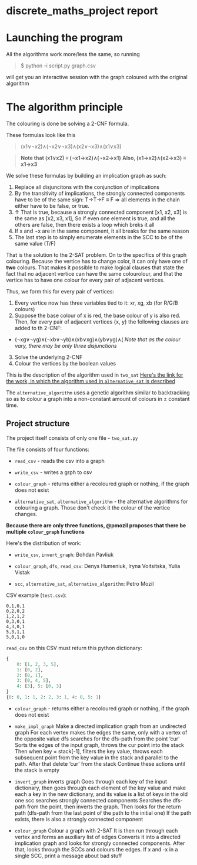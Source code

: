 # discrete_maths_project report

# Launching the program
All the algorithms work more/less the same, so running

> $ python -i script.py graph.csv

will get you an interactive session with the graph coloured with the original algorithm

# The algorithm principle
The colouring is done be solving a 2-CNF formula.

These formulas look like this
> (x1∨¬x2)∧(¬x2∨¬x3)∧(x2∨¬x3)∧(x1∨x3)

> **Note that (x1∨x2) ≡ (¬x1→x2)∧(¬x2→x1)**
> **Also, (x1→x2)∧(x2→x3) ≡ x1→x3**

We solve these formulas by building an implication graph as such:
1. Replace all disjuncitons with the conjunction of implications
2. By the transitivity of implications, the strongly connected components have to be of the same sign: T→T→F ≡ F ⇒ all elements in the chain either have to be false, or true.
3. ↑ That is true, because a strongly connected component [x1, x2, x3] is the same as [x2, x3, x1], So if even one element is true, and all the others are false, then there exists a loop which breks it all
4. If x and ¬x are in the same component, it all breaks for the same reason
5. The last step is to simply enumerate elements in the SCC to be of the same value (T/F)

That is the solution to the 2-SAT problem. On to the specifics of this graph colouring.
Because the vertice has to change color, it can only have one of **two** colours. That makes it possible to make logical clauses that state the fact that no adjacent vertice can have the same colourolour, and that the vertice has to have one colour for every pair of adjacent vertices.

Thus, we form this for every pair of vertices:
1. Every vertice now has three variables tied to it: xr, xg, xb (for R/G/B colours)
2. Suppose the base colour of x is red, the base colour of y is also red. Then, for every pair of adjacent vertices {x, y} the following clauses are added to th 2-CNF:
- (¬xg∨¬yg)∧(¬xb∨¬yb)∧(xb∨xg)∧(yb∨yg)∧(
*Note that as the colour vary, there may be only three disjunctions*
3. Solve the underlying 2-CNF
4. Colour the vertices by the boolean values

This is the description of the algorithm used in `two_sat` [Here's the link for the work, in which the algorithm used in `alternative_sat` is described](https://www.researchgate.net/publication/220827314_Solving_3-Colouring_via_2SAT)

The `alternative_algorithm` uses a genetic algorithm similar to backtracking so as to colour a graph into a non-constant amount of colours in ± constant time.

## Project structure
The project itself consists of only one file - `two_sat.py`

The file consists of four functions:
- `read_csv` - reads the csv into a graph



- `write_csv` - writes a grph to csv


- `colour_graph` - returns either a recoloured graph or nothing, if the graph does not exist


- `alternative_sat`, `alternative_algorithm` - the alternative algorithms for colouring a graph. Those don't check it the colour of the vertice changes.

**Because there are only three functions, @pmozil proposes that there be 
multiple `colour_graph` functions**

Here's the distribution of work:
- `write_csv`, `invert_graph`: Bohdan Pavliuk


- `colour_graph`, `dfs`, `read_csv`: Denys Humeniuk, Iryna Voitsitska, Yulia Vistak


- `scc`, `alternative_sat`, `alternative_algorithm`: Petro Mozil

CSV example (`test.csv`):
```
0,1,0,1
0,2,0,2
1,2,1,2
0,3,0,1
4,3,0,1
5,3,1,1
5,0,1,0
```

`read_csv` on this CSV must return this python dictionary:
```python
{
    0: [1, 2, 3, 5],
    1: [0, 2],
    2: [0, 1],
    3: [0, 4, 5],
    4: [3], 5: [0, 3]
}
{0: 0, 1: 1, 2: 2, 3: 1, 4: 0, 5: 1}
```

- `colour_graph` - returns either a recoloured graph or nothing, if the graph does not exist


- `make_impl_graph` Make a directed implication graph from an undirected graph
For each vertex makes the edges the same, only with a vertex of the opposite value
dfs searches for the dfs-path from the point ‘cur'
Sorts the edges of the input graph, throws the cur point into the stack
Then when key = stack[-1], filters the key value, throws each subsequent point from the key value  in the stack and parallel to the path. After that delete ‘cur’ from the stack
Сontinue these actions until the stack is empty


- `invert_graph` inverts graph
Goes through each key of the input dictionary, then goes through each element of the key value and make each a key in the new dictionary, and its value is a list of keys in the old one
scc searches strongly connected components
Searches the dfs-path from the point, then inverts the graph. Then looks for the return path (dfs-path from the last point of the path to the initial one)
If the path exists, there is also a strongly connected component


- `colour_graph` Colour a graph with 2-SAT It is then run through each vertex and forms an auxiliary list of edges Converts it into a directed implication graph and looks for strongly connected components. After that, looks through the SCCs and colours the edges. If x and -x in a single SCC, print a message about bad stuff

